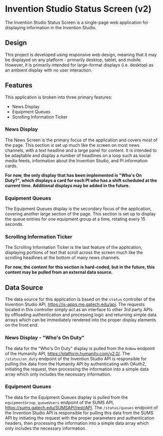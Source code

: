 # Invention Studio Status Screen (v2)
The Invention Studio Status Screen is a single-page web application for displaying information in the Invention Studio.

## Design
This project is developed using responsive web design, meaning that it may be displayed on any platform - primarily desktop, tablet, and mobile. However, it is primarily intended for large-format displays (i.e. desktop) as an ambient display with no user interaction.

## Features
This application is broken into three primary features:
- News Display
- Equipment Queues
- Scrolling Information Ticker

### News Display
The News Screen is the primary focus of the application and covers most of the page. This section is set up much like the screen on most news channels, with a text headline and a large panel for content. It is intended to be adaptable and display a number of headlines on a loop such as social media feeds, information about the Invention Studio, and PI information cards.

**For now, the only display that has been implemented is "Who's On Duty?", which displays a card for each PI who has a shift scheduled at the current time. Additional displays may be added in the future.**

### Equipment Queues
The Equipment Queues display is the secondary focus of the application, covering another large section of the page. This section is set up to display the queue entries for one equipment group at a time, rotating every 15 seconds.

### Scrolling Information Ticker
The Scrolling Information Ticker is the last feature of the application, displaying portions of text that scroll across the screen much like the scrolling headlines at the bottom of many news channels.

**For now, the content for this section is hard-coded, but in the future, this content may be pulled from an external data source.**

## Data Source
The data source for this application is based on the `status` controller of the Invention Studio API, https://is-apps.me.gatech.edu/api. The requests located in this controller simply act as an interface to other 3rd party APIs by offloading authentication and processing logic and returning simple data arrays which can be immediately rendered into the proper display elements on the front end.

### News Display - "Who's On Duty"
The data for the "Who's On Duty" display is pulled from the `OnNow` endpoint of the Humanity API, https://platform.humanity.com/v2.0/. The `/status/on_duty` endpoint of the Invention Studio API is responsible for pulling this data from the Humanity API by authenticating with OAuth2, initiating the request, then processing the information into a simple data array which only includes the necessary information.

### Equipment Queues
The data for the Equipment Queues display is pulled from the `equipmentGroup_queueUsers` endpoint of the SUMS API, https://sums.gatech.edu/SUMSAPI/rest/API. The `/status/queues` endpoint of the Invention Studio API is responsible for pulling this data from the SUMS API by initiating the request with the proper parameters and authentication headers, then processing the information into a simple data array which only includes the necessary information.
